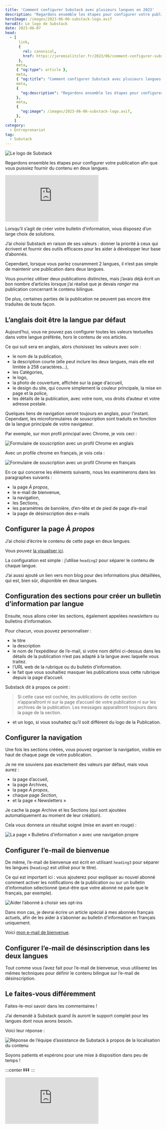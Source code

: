 ```yaml
---
title: 'Comment configurer Substack avec plusieurs langues en 2023'
description: "Regardons ensemble les étapes pour configurer votre publication afin que vous puissiez fournir du contenu en deux langues."
heroImage: /images/2023-06-06-substack-logo.avif
heroAlt: Le logo de Substack
date: 2023-06-07
head:
  - [
      link,
      {
        rel: canonical,
        href: https://jeremielitzler.fr/2023/06/comment-configurer-substack-avec-plusieurs-langues-en-2023,
      },
     meta,
     { "og:type": article },
     meta,
     { "og:title": "Comment configurer Substack avec plusieurs langues en 2023" },
     meta,
     {
       "og:description": "Regardons ensemble les étapes pour configurer votre publication afin que vous puissiez fournir du contenu en deux langues.",
     },
     meta,
     {
       "og:image": /images/2023-06-06-substack-logo.avif,
     },
    ]
category:
  - Entreprenariat
tag:
  - Substack
---
```


![Le logo de Substack](/images/2023-06-06-substack-logo.avif)

Regardons ensemble les étapes pour configurer votre publication afin que vous puissiez fournir du contenu en deux langues.

<!-- more -->

<!-- markdownlint-disable MD033 -->
<p class="newsletter-wrapper"><iframe class="newsletter-embed" src="https://iamjeremie.substack.com/embed" frameborder="0" scrolling="no"></iframe></p>

Lorsqu’il s’agit de créer votre bulletin d’information, vous disposez d’un large choix de solutions.

J’ai choisi Substack en raison de ses valeurs : donner la priorité à ceux qui écrivent et fournir des outils efficaces pour les aider à développer leur base d’abonnés.

Cependant, lorsque vous parlez couramment 2 langues, il n’est pas simple de maintenir une publication dans deux langues.

Vous pourriez utiliser deux publications distinctes, mais j’avais déjà écrit un bon nombre d’articles lorsque j’ai réalisé que je devais _ranger_ ma publication concernant le contenu bilingue.

De plus, certaines parties de la publication ne peuvent pas encore être traduites de toute façon.

## L’anglais doit être la langue par défaut

Aujourd’hui, vous ne pouvez pas configurer toutes les valeurs textuelles dans votre langue préférée, hors le contenu de vos articles.

Ce qui suit sera en anglais, alors choisissez les valeurs avec soin :

- le nom de la publication,
- la description courte (elle peut inclure les deux langues, mais elle est limitée à 258 caractères…),
- les Catégories,
- le logo,
- la photo de couverture, affichée sur la page d’accueil,
- le design du site, qui couvre simplement la couleur principale, la mise en page et la police,
- les détails de la publication, avec votre nom, vos droits d’auteur et votre adresse postale.

Quelques liens de navigation seront toujours en anglais, pour l’instant. Cependant, les microformulaires de souscription sont traduits en fonction de la langue principale de votre navigateur.

Par exemple, sur mon profil principal avec Chrome, je vois ceci :

![Formulaire de souscription avec un profil Chrome en anglais](./images/subscription-embed-on-a-english-chrome-profile.jpg)

Avec un profile chrome en français, je vois cela :

![Formulaire de souscription avec un profil Chrome en français](./images/subscription-embed-on-a-french-chrome-profile.jpg)

En ce qui concerne les éléments suivants, nous les examinerons dans les paragraphes suivants :

- la page _À propos_,
- le e-mail de bienvenue,
- la navigation,
- les Sections,
- les paramètres de bannière, d’en-tête et de pied de page d’e-mail
- la page de désinscription des e-mails

## Configurer la page _À propos_

J’ai choisi d’écrire le contenu de cette page en deux langues.

Vous pouvez [la visualiser ici](https://iamjeremie.substack.com/about).

La configuration est simple : j’utilise `heading2` pour séparer le contenu de chaque langue.

J’ai aussi ajouté un lien vers mon blog pour des informations plus détaillées, qui est, bien sûr, disponible en deux langues.

## Configuration des sections pour créer un bulletin d’information par langue

Ensuite, nous allons créer les sections, également appelées _newsletters_ ou bulletins d’information.

Pour chacun, vous pouvez personnaliser :

- le titre
- la description
- le nom de l’expéditeur de l’e-mail, si votre nom défini ci-dessus dans les détails de la publication n’est pas adapté à la langue avec laquelle vous traitez.
- l’URL web de la rubrique ou du bulletin d’information.
- le fait que vous souhaitiez masquer les publications sous cette rubrique depuis la page d’accueil.

Substack dit à propos ce point :

> Si cette case est cochée, les publications de cette section n’apparaîtront ni sur la page d’accueil de votre publication ni sur les archives de la publication. Les messages apparaîtront toujours dans la page de la section.

- et un logo, si vous souhaitez qu’il soit différent du logo de la Publication.

## Configurer la navigation

Une fois les sections créées, vous pouvez organiser la navigation, visible en haut de chaque page de votre publication.

Je ne me souviens pas exactement des valeurs par défaut, mais vous aurez :

- la page d’accueil,
- la page Archives,
- la page _À propos_,
- chaque page _Section_,
- et la page « Newsletters »

Je cache la page Archive et les Sections (qui sont ajoutées automatiquement au moment de leur création).

Cela vous donnera un résultat soigné (mise en avant en rouge) :

![La page « Bulletins d’information » avec une navigation propre](./images/the-newsletter-page-with-a-clean-navigation.jpg)

## Configurer l’e-mail de bienvenue

De même, l’e-mail de bienvenue est écrit en utilisant `heading3` pour séparer les langues (`heading2` est utilisé pour le titre).

Ce qui est important ici : vous ajouterez pour expliquer au nouvel abonné comment activer les notifications de la publication ou sur un bulletin d’information sélectionné (peut-être que votre abonné ne parle que le français, par exemple).

![Aider l’abonné à choisir ses opt-ins](./images/helping-the-subscriber-to-pick-his-optins.jpg)

Dans mon cas, je devrai écrire un article spécial à mes abonnés français actuels, afin de les aider à s’abonner au bulletin d'information en français uniquement.

Voici [mon e-mail de bienvenue](./welcome-email.md).

## Configurer l’e-mail de désinscription dans les deux langues

Tout comme vous l’avez fait pour l’e-mail de bienvenue, vous utiliserez les mêmes techniques pour définir le contenu bilingue sur l’e-mail de désinscription.

## Le faites-vous différemment

Faites-le-moi savoir dans les commentaires !

J’ai demandé à Substack quand ils auront le support complet pour les langues dont nous avons besoin.

Voici leur réponse :

![Réponse de l’équipe d’assistance de Substack à propos de la localisation du contenu](./images/reply-of-substack-support-team-about-localization-of-content.jpg)

Soyons patients et espérons pour une mise à disposition dans peu de temps !

:::center
⏬⏬⏬
:::

<!-- markdownlint-disable MD033 -->
<p class="newsletter-wrapper"><iframe class="newsletter-embed" src="https://iamjeremie.substack.com/embed" frameborder="0" scrolling="no"></iframe></p>
